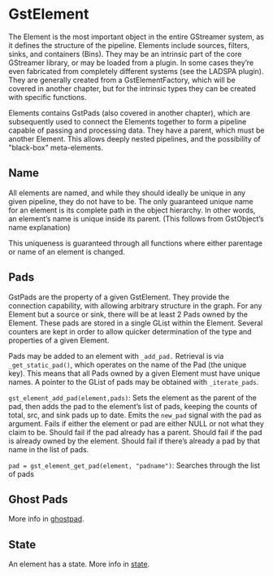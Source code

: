 # GstElement

The Element is the most important object in the entire GStreamer system,
as it defines the structure of the pipeline. Elements include sources,
filters, sinks, and containers (Bins). They may be an intrinsic part of
the core GStreamer library, or may be loaded from a plugin. In some
cases they’re even fabricated from completely different systems (see the
LADSPA plugin). They are generally created from a GstElementFactory,
which will be covered in another chapter, but for the intrinsic types
they can be created with specific functions.

Elements contains GstPads (also covered in another chapter), which are
subsequently used to connect the Elements together to form a pipeline
capable of passing and processing data. They have a parent, which must
be another Element. This allows deeply nested pipelines, and the
possibility of "black-box" meta-elements.

## Name

All elements are named, and while they should ideally be unique in any
given pipeline, they do not have to be. The only guaranteed unique name
for an element is its complete path in the object hierarchy. In other
words, an element’s name is unique inside its parent. (This follows from
GstObject’s name explanation)

This uniqueness is guaranteed through all functions where either
parentage or name of an element is changed.

## Pads

GstPads are the property of a given GstElement. They provide the
connection capability, with allowing arbitrary structure in the graph.
For any Element but a source or sink, there will be at least 2 Pads
owned by the Element. These pads are stored in a single GList within the
Element. Several counters are kept in order to allow quicker
determination of the type and properties of a given Element.

Pads may be added to an element with `_add_pad.` Retrieval is via
`_get_static_pad()`, which operates on the name of the Pad (the unique
key). This means that all Pads owned by a given Element must have unique
names. A pointer to the GList of pads may be obtained with
`_iterate_pads`.

`gst_element_add_pad(element,pads)`: Sets the element as the parent of
the pad, then adds the pad to the element’s list of pads, keeping the
counts of total, src, and sink pads up to date. Emits the `new_pad`
signal with the pad as argument. Fails if either the element or pad are
either NULL or not what they claim to be. Should fail if the pad already
has a parent. Should fail if the pad is already owned by the element.
Should fail if there’s already a pad by that name in the list of pads.

`pad = gst_element_get_pad(element, "padname")`: Searches through the
list of pads

## Ghost Pads

More info in [ghostpad](design/gstghostpad.md).

## State

An element has a state. More info in [state](design/states.md).
